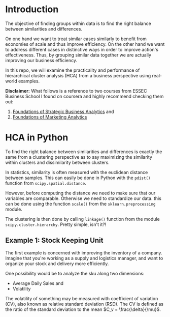
# Introduction

The objective of finding groups within data is to find the right balance between similarities and differences. 

On one hand we want to treat similar cases similarly to benefit from economies of scale and thus improve efficiency. On the other hand we want to address different cases in distinctive ways in order to improve action's effectiveness.
Thus, by grouping similar data together we are actually improving our business efficiency. 

In this repo, we will examine the practicality and performance of hierarchical cluster analysis (HCA) from a business perspective using real-world examples. 

**Disclaimer:** What follows is a reference to two courses from ESSEC Business School I found on coursera and  highly recommend checking them out:

1. [Foundations of Strategic Business Analytics](https://bit.ly/3vnJBZl) and
2. [Foundations of Marketing Analytics](https://bit.ly/32UFibO)
 

# HCA in Python

To find the right balance between similarities and differences is exactly the same from a clustering perspective as to say maximizing the similarity within clusters and dissimilarity between clusters.

In statistics, similarity is often measured with the euclidean distance between samples. This can easily be done in Python with the `pdist()` function from `scipy.spatial.distance`. 

However, before computing the distance we need to make sure that our variables are comparable. Otherwise we need to standardize our data. this can be done using the function `scale()` from the `sklearn.preprocessing` module.

The clustering is then done by calling `linkage()` function from the module `scipy.cluster.hierarchy`. 
Pretty simple, isn't it?!


## Example 1: Stock Keeping Unit

The first example is concerned with improving the inventory of a company. 
Imagine that you're working as a supply and logistics manager, and want to organize your stock and delivery more efficiently. 

One possibility would be to analyze the sku along two dimensions:
* Average Daily Sales and
* Volatility

The volatility of something may be measured with  coefficient of variation (CV), also known as relative standard deviation (RSD). The CV is defined as the ratio of the standard deviation to the mean $C_v = \frac{\delta}{\mu}$.
